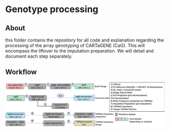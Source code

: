 # Genotype processing 
 
## About
this folder contains the repository for all code and explanation regarding the processing of the array genotyping of CARTaGENE (CaG). This will encompass the liftover to the imputation preparation. We will detail and document each step separately.

## Workflow
![workflow diagram](workflow.png)
